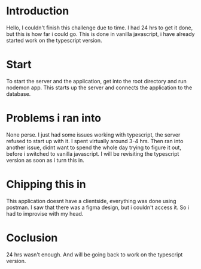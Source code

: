 # Introduction
Hello, I couldn't finish this challenge due to time. I had 24 hrs to get it done, but this is how far i could go. This is done in vanilla javascript, i have already started work on the typescript version.

# Start
To start the server and the application, get into the root directory and run nodemon app. This starts up the server and connects the application to the database. 

# Problems i ran into
None perse. I just had some issues working with typescript, the server refused to start up with it. I spent virtually around 3-4 hrs. Then ran into another issue, didnt want to spend the whole day trying to figure it out, before i switched to vanilla javascript. I will be revisiting the typescript version as soon as i turn this in.

# Chipping this in
This application doesnt have a clientside, everything was done using postman. I saw that there was a figma design, but i couldn't access it. So i had to improvise with my head.

# Coclusion
24 hrs wasn't enough. And will be going back to work on the typescript version.
